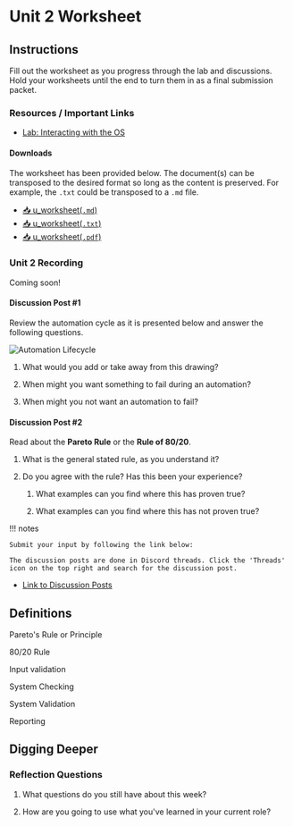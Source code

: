 # Unit 2 Worksheet

## Instructions

Fill out the worksheet as you progress through the lab and discussions.
Hold your worksheets until the end to turn them in as a final submission packet.

### Resources / Important Links

- [Lab: Interacting with the OS](https://killercoda.com/het-tanis/course/Automation-Labs/Unit2_Interacting_with_OS)

#### Downloads

The worksheet has been provided below. The document(s) can be transposed to
the desired format so long as the content is preserved. For example, the `.txt`
could be transposed to a `.md` file.

- <a href="../../assets/pcae/downloads/u2/u2_worksheet.md.txt" target="_blank" download="u2_worksheet.md">📥 u_worksheet(`.md`)</a>
- <a href="../../assets/pcae/downloads/u2/u2_worksheet.txt" target="_blank" download>📥 u_worksheet(`.txt`)</a>
- <a href="../../assets/pcae/downloads/u2/u2_worksheet.pdf" target="_blank" download>📥 u_worksheet(`.pdf`)</a>

### Unit 2 Recording

Coming soon!

<!-- <iframe -->
<!--     style="width: 100%; height: 100%; border: none; -->
<!--     aspect-ratio: 16/9; border-radius: 1rem; background:black" -->
<!--     src="PLACEHOLDER: Unit Embed Link" -->
<!--     title="ProLUG Linux Automation Course - Unit 2 Lecture Recording" -->
<!--     frameborder="0" -->
<!--     allow="accelerometer; autoplay; clipboard-write; encrypted-media; gyroscope; picture-in-picture; web-share" -->
<!--     referrerpolicy="strict-origin-when-cross-origin" -->
<!--     allowfullscreen> -->
<!-- </iframe> -->

#### Discussion Post #1

Review the automation cycle as it is presented below and answer the following questions.

<img src="../../assets/pcae/images/u2/automation-lifecycle.png" alt="Automation Lifecycle" />


1. What would you add or take away from this drawing?

2. When might you want something to fail during an automation?

3. When might you not want an automation to fail?

#### Discussion Post #2

Read about the **Pareto Rule** or the **Rule of 80/20**.

1. What is the general stated rule, as you understand it?

2. Do you agree with the rule? Has this been your experience?

    1. What examples can you find where this has proven true?

    2. What examples can you find where this has not proven true?


!!! notes

    Submit your input by following the link below:

    The discussion posts are done in Discord threads. Click the 'Threads' icon on the top right and search for the discussion post.

- [Link to Discussion Posts](https://discord.com/channels/611027490848374811/1098309490681598072)

## Definitions

Pareto's Rule or Principle

80/20 Rule

Input validation

System Checking

System Validation

Reporting


## Digging Deeper

### Reflection Questions

1. What questions do you still have about this week?

2. How are you going to use what you've learned in your current role?

